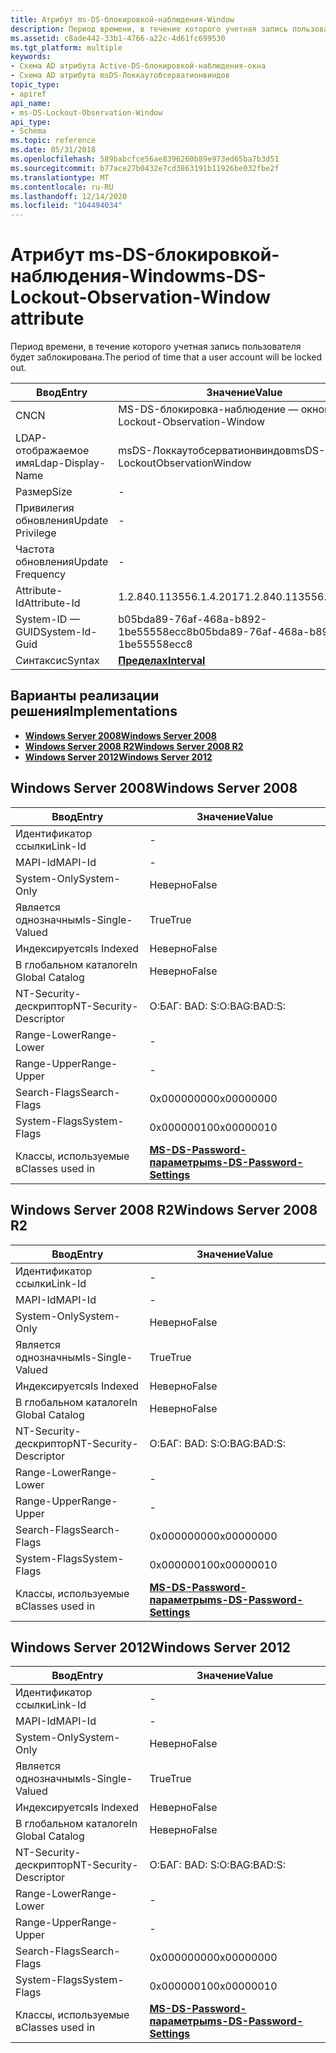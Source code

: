 ```yaml
---
title: Атрибут ms-DS-блокировкой-наблюдения-Window
description: Период времени, в течение которого учетная запись пользователя будет заблокирована.
ms.assetid: c8ade442-33b1-4766-a22c-4d61fc699530
ms.tgt_platform: multiple
keywords:
- Схема AD атрибута Active-DS-блокировкой-наблюдения-окна
- Схема AD атрибута msDS-Локкаутобсерватионвиндов
topic_type:
- apiref
api_name:
- ms-DS-Lockout-Observation-Window
api_type:
- Schema
ms.topic: reference
ms.date: 05/31/2018
ms.openlocfilehash: 589babcfce56ae8396260b89e973ed65ba7b3d51
ms.sourcegitcommit: b77ace27b0432e7cd3863191b11926be032fbe2f
ms.translationtype: MT
ms.contentlocale: ru-RU
ms.lasthandoff: 12/14/2020
ms.locfileid: "104494034"
---
```

# <a name="ms-ds-lockout-observation-window-attribute"></a><span data-ttu-id="3ab07-105">Атрибут ms-DS-блокировкой-наблюдения-Window</span><span class="sxs-lookup"><span data-stu-id="3ab07-105">ms-DS-Lockout-Observation-Window attribute</span></span>

<span data-ttu-id="3ab07-106">Период времени, в течение которого учетная запись пользователя будет заблокирована.</span><span class="sxs-lookup"><span data-stu-id="3ab07-106">The period of time that a user account will be locked out.</span></span>



| <span data-ttu-id="3ab07-107">Ввод</span><span class="sxs-lookup"><span data-stu-id="3ab07-107">Entry</span></span> | <span data-ttu-id="3ab07-108">Значение</span><span class="sxs-lookup"><span data-stu-id="3ab07-108">Value</span></span> |
|-------------------|--------------------------------------|
| <span data-ttu-id="3ab07-109">CN</span><span class="sxs-lookup"><span data-stu-id="3ab07-109">CN</span></span>                | <span data-ttu-id="3ab07-110">MS-DS-блокировка-наблюдение — окно</span><span class="sxs-lookup"><span data-stu-id="3ab07-110">ms-DS-Lockout-Observation-Window</span></span>     |
| <span data-ttu-id="3ab07-111">LDAP-отображаемое имя</span><span class="sxs-lookup"><span data-stu-id="3ab07-111">Ldap-Display-Name</span></span> | <span data-ttu-id="3ab07-112">msDS-Локкаутобсерватионвиндов</span><span class="sxs-lookup"><span data-stu-id="3ab07-112">msDS-LockoutObservationWindow</span></span>        |
| <span data-ttu-id="3ab07-113">Размер</span><span class="sxs-lookup"><span data-stu-id="3ab07-113">Size</span></span>              | \-                                   |
| <span data-ttu-id="3ab07-114">Привилегия обновления</span><span class="sxs-lookup"><span data-stu-id="3ab07-114">Update Privilege</span></span>  | \-                                   |
| <span data-ttu-id="3ab07-115">Частота обновления</span><span class="sxs-lookup"><span data-stu-id="3ab07-115">Update Frequency</span></span>  | \-                                   |
| <span data-ttu-id="3ab07-116">Attribute-Id</span><span class="sxs-lookup"><span data-stu-id="3ab07-116">Attribute-Id</span></span>      | <span data-ttu-id="3ab07-117">1.2.840.113556.1.4.2017</span><span class="sxs-lookup"><span data-stu-id="3ab07-117">1.2.840.113556.1.4.2017</span></span>              |
| <span data-ttu-id="3ab07-118">System-ID — GUID</span><span class="sxs-lookup"><span data-stu-id="3ab07-118">System-Id-Guid</span></span>    | <span data-ttu-id="3ab07-119">b05bda89-76af-468a-b892-1be55558ecc8</span><span class="sxs-lookup"><span data-stu-id="3ab07-119">b05bda89-76af-468a-b892-1be55558ecc8</span></span> |
| <span data-ttu-id="3ab07-120">Синтаксис</span><span class="sxs-lookup"><span data-stu-id="3ab07-120">Syntax</span></span>            | [<span data-ttu-id="3ab07-121">**Пределах**</span><span class="sxs-lookup"><span data-stu-id="3ab07-121">**Interval**</span></span>](s-interval.md)       |



## <a name="implementations"></a><span data-ttu-id="3ab07-122">Варианты реализации решения</span><span class="sxs-lookup"><span data-stu-id="3ab07-122">Implementations</span></span>

-   [<span data-ttu-id="3ab07-123">**Windows Server 2008**</span><span class="sxs-lookup"><span data-stu-id="3ab07-123">**Windows Server 2008**</span></span>](#windows-server-2008)
-   [<span data-ttu-id="3ab07-124">**Windows Server 2008 R2**</span><span class="sxs-lookup"><span data-stu-id="3ab07-124">**Windows Server 2008 R2**</span></span>](#windows-server-2008-r2)
-   [<span data-ttu-id="3ab07-125">**Windows Server 2012**</span><span class="sxs-lookup"><span data-stu-id="3ab07-125">**Windows Server 2012**</span></span>](#windows-server-2012)

## <a name="windows-server-2008"></a><span data-ttu-id="3ab07-126">Windows Server 2008</span><span class="sxs-lookup"><span data-stu-id="3ab07-126">Windows Server 2008</span></span>



| <span data-ttu-id="3ab07-127">Ввод</span><span class="sxs-lookup"><span data-stu-id="3ab07-127">Entry</span></span> | <span data-ttu-id="3ab07-128">Значение</span><span class="sxs-lookup"><span data-stu-id="3ab07-128">Value</span></span> |
|------------------------|-----------------------------------------------------------------------|
| <span data-ttu-id="3ab07-129">Идентификатор ссылки</span><span class="sxs-lookup"><span data-stu-id="3ab07-129">Link-Id</span></span>                | \-                                                                    |
| <span data-ttu-id="3ab07-130">MAPI-Id</span><span class="sxs-lookup"><span data-stu-id="3ab07-130">MAPI-Id</span></span>                | \-                                                                    |
| <span data-ttu-id="3ab07-131">System-Only</span><span class="sxs-lookup"><span data-stu-id="3ab07-131">System-Only</span></span>            | <span data-ttu-id="3ab07-132">Неверно</span><span class="sxs-lookup"><span data-stu-id="3ab07-132">False</span></span>                                                                 |
| <span data-ttu-id="3ab07-133">Является однозначным</span><span class="sxs-lookup"><span data-stu-id="3ab07-133">Is-Single-Valued</span></span>       | <span data-ttu-id="3ab07-134">True</span><span class="sxs-lookup"><span data-stu-id="3ab07-134">True</span></span>                                                                  |
| <span data-ttu-id="3ab07-135">Индексируется</span><span class="sxs-lookup"><span data-stu-id="3ab07-135">Is Indexed</span></span>             | <span data-ttu-id="3ab07-136">Неверно</span><span class="sxs-lookup"><span data-stu-id="3ab07-136">False</span></span>                                                                 |
| <span data-ttu-id="3ab07-137">В глобальном каталоге</span><span class="sxs-lookup"><span data-stu-id="3ab07-137">In Global Catalog</span></span>      | <span data-ttu-id="3ab07-138">Неверно</span><span class="sxs-lookup"><span data-stu-id="3ab07-138">False</span></span>                                                                 |
| <span data-ttu-id="3ab07-139">NT-Security-дескриптор</span><span class="sxs-lookup"><span data-stu-id="3ab07-139">NT-Security-Descriptor</span></span> | <span data-ttu-id="3ab07-140">О:БАГ: BAD: S:</span><span class="sxs-lookup"><span data-stu-id="3ab07-140">O:BAG:BAD:S:</span></span>                                                          |
| <span data-ttu-id="3ab07-141">Range-Lower</span><span class="sxs-lookup"><span data-stu-id="3ab07-141">Range-Lower</span></span>            | \-                                                                    |
| <span data-ttu-id="3ab07-142">Range-Upper</span><span class="sxs-lookup"><span data-stu-id="3ab07-142">Range-Upper</span></span>            | \-                                                                    |
| <span data-ttu-id="3ab07-143">Search-Flags</span><span class="sxs-lookup"><span data-stu-id="3ab07-143">Search-Flags</span></span>           | <span data-ttu-id="3ab07-144">0x00000000</span><span class="sxs-lookup"><span data-stu-id="3ab07-144">0x00000000</span></span>                                                            |
| <span data-ttu-id="3ab07-145">System-Flags</span><span class="sxs-lookup"><span data-stu-id="3ab07-145">System-Flags</span></span>           | <span data-ttu-id="3ab07-146">0x00000010</span><span class="sxs-lookup"><span data-stu-id="3ab07-146">0x00000010</span></span>                                                            |
| <span data-ttu-id="3ab07-147">Классы, используемые в</span><span class="sxs-lookup"><span data-stu-id="3ab07-147">Classes used in</span></span>        | [<span data-ttu-id="3ab07-148">**MS-DS-Password-параметры**</span><span class="sxs-lookup"><span data-stu-id="3ab07-148">**ms-DS-Password-Settings**</span></span>](c-msds-passwordsettings.md)<br/> |



## <a name="windows-server-2008-r2"></a><span data-ttu-id="3ab07-149">Windows Server 2008 R2</span><span class="sxs-lookup"><span data-stu-id="3ab07-149">Windows Server 2008 R2</span></span>



| <span data-ttu-id="3ab07-150">Ввод</span><span class="sxs-lookup"><span data-stu-id="3ab07-150">Entry</span></span> | <span data-ttu-id="3ab07-151">Значение</span><span class="sxs-lookup"><span data-stu-id="3ab07-151">Value</span></span> |
|------------------------|-----------------------------------------------------------------------|
| <span data-ttu-id="3ab07-152">Идентификатор ссылки</span><span class="sxs-lookup"><span data-stu-id="3ab07-152">Link-Id</span></span>                | \-                                                                    |
| <span data-ttu-id="3ab07-153">MAPI-Id</span><span class="sxs-lookup"><span data-stu-id="3ab07-153">MAPI-Id</span></span>                | \-                                                                    |
| <span data-ttu-id="3ab07-154">System-Only</span><span class="sxs-lookup"><span data-stu-id="3ab07-154">System-Only</span></span>            | <span data-ttu-id="3ab07-155">Неверно</span><span class="sxs-lookup"><span data-stu-id="3ab07-155">False</span></span>                                                                 |
| <span data-ttu-id="3ab07-156">Является однозначным</span><span class="sxs-lookup"><span data-stu-id="3ab07-156">Is-Single-Valued</span></span>       | <span data-ttu-id="3ab07-157">True</span><span class="sxs-lookup"><span data-stu-id="3ab07-157">True</span></span>                                                                  |
| <span data-ttu-id="3ab07-158">Индексируется</span><span class="sxs-lookup"><span data-stu-id="3ab07-158">Is Indexed</span></span>             | <span data-ttu-id="3ab07-159">Неверно</span><span class="sxs-lookup"><span data-stu-id="3ab07-159">False</span></span>                                                                 |
| <span data-ttu-id="3ab07-160">В глобальном каталоге</span><span class="sxs-lookup"><span data-stu-id="3ab07-160">In Global Catalog</span></span>      | <span data-ttu-id="3ab07-161">Неверно</span><span class="sxs-lookup"><span data-stu-id="3ab07-161">False</span></span>                                                                 |
| <span data-ttu-id="3ab07-162">NT-Security-дескриптор</span><span class="sxs-lookup"><span data-stu-id="3ab07-162">NT-Security-Descriptor</span></span> | <span data-ttu-id="3ab07-163">О:БАГ: BAD: S:</span><span class="sxs-lookup"><span data-stu-id="3ab07-163">O:BAG:BAD:S:</span></span>                                                          |
| <span data-ttu-id="3ab07-164">Range-Lower</span><span class="sxs-lookup"><span data-stu-id="3ab07-164">Range-Lower</span></span>            | \-                                                                    |
| <span data-ttu-id="3ab07-165">Range-Upper</span><span class="sxs-lookup"><span data-stu-id="3ab07-165">Range-Upper</span></span>            | \-                                                                    |
| <span data-ttu-id="3ab07-166">Search-Flags</span><span class="sxs-lookup"><span data-stu-id="3ab07-166">Search-Flags</span></span>           | <span data-ttu-id="3ab07-167">0x00000000</span><span class="sxs-lookup"><span data-stu-id="3ab07-167">0x00000000</span></span>                                                            |
| <span data-ttu-id="3ab07-168">System-Flags</span><span class="sxs-lookup"><span data-stu-id="3ab07-168">System-Flags</span></span>           | <span data-ttu-id="3ab07-169">0x00000010</span><span class="sxs-lookup"><span data-stu-id="3ab07-169">0x00000010</span></span>                                                            |
| <span data-ttu-id="3ab07-170">Классы, используемые в</span><span class="sxs-lookup"><span data-stu-id="3ab07-170">Classes used in</span></span>        | [<span data-ttu-id="3ab07-171">**MS-DS-Password-параметры**</span><span class="sxs-lookup"><span data-stu-id="3ab07-171">**ms-DS-Password-Settings**</span></span>](c-msds-passwordsettings.md)<br/> |



## <a name="windows-server-2012"></a><span data-ttu-id="3ab07-172">Windows Server 2012</span><span class="sxs-lookup"><span data-stu-id="3ab07-172">Windows Server 2012</span></span>



| <span data-ttu-id="3ab07-173">Ввод</span><span class="sxs-lookup"><span data-stu-id="3ab07-173">Entry</span></span> | <span data-ttu-id="3ab07-174">Значение</span><span class="sxs-lookup"><span data-stu-id="3ab07-174">Value</span></span> |
|------------------------|-----------------------------------------------------------------------|
| <span data-ttu-id="3ab07-175">Идентификатор ссылки</span><span class="sxs-lookup"><span data-stu-id="3ab07-175">Link-Id</span></span>                | \-                                                                    |
| <span data-ttu-id="3ab07-176">MAPI-Id</span><span class="sxs-lookup"><span data-stu-id="3ab07-176">MAPI-Id</span></span>                | \-                                                                    |
| <span data-ttu-id="3ab07-177">System-Only</span><span class="sxs-lookup"><span data-stu-id="3ab07-177">System-Only</span></span>            | <span data-ttu-id="3ab07-178">Неверно</span><span class="sxs-lookup"><span data-stu-id="3ab07-178">False</span></span>                                                                 |
| <span data-ttu-id="3ab07-179">Является однозначным</span><span class="sxs-lookup"><span data-stu-id="3ab07-179">Is-Single-Valued</span></span>       | <span data-ttu-id="3ab07-180">True</span><span class="sxs-lookup"><span data-stu-id="3ab07-180">True</span></span>                                                                  |
| <span data-ttu-id="3ab07-181">Индексируется</span><span class="sxs-lookup"><span data-stu-id="3ab07-181">Is Indexed</span></span>             | <span data-ttu-id="3ab07-182">Неверно</span><span class="sxs-lookup"><span data-stu-id="3ab07-182">False</span></span>                                                                 |
| <span data-ttu-id="3ab07-183">В глобальном каталоге</span><span class="sxs-lookup"><span data-stu-id="3ab07-183">In Global Catalog</span></span>      | <span data-ttu-id="3ab07-184">Неверно</span><span class="sxs-lookup"><span data-stu-id="3ab07-184">False</span></span>                                                                 |
| <span data-ttu-id="3ab07-185">NT-Security-дескриптор</span><span class="sxs-lookup"><span data-stu-id="3ab07-185">NT-Security-Descriptor</span></span> | <span data-ttu-id="3ab07-186">О:БАГ: BAD: S:</span><span class="sxs-lookup"><span data-stu-id="3ab07-186">O:BAG:BAD:S:</span></span>                                                          |
| <span data-ttu-id="3ab07-187">Range-Lower</span><span class="sxs-lookup"><span data-stu-id="3ab07-187">Range-Lower</span></span>            | \-                                                                    |
| <span data-ttu-id="3ab07-188">Range-Upper</span><span class="sxs-lookup"><span data-stu-id="3ab07-188">Range-Upper</span></span>            | \-                                                                    |
| <span data-ttu-id="3ab07-189">Search-Flags</span><span class="sxs-lookup"><span data-stu-id="3ab07-189">Search-Flags</span></span>           | <span data-ttu-id="3ab07-190">0x00000000</span><span class="sxs-lookup"><span data-stu-id="3ab07-190">0x00000000</span></span>                                                            |
| <span data-ttu-id="3ab07-191">System-Flags</span><span class="sxs-lookup"><span data-stu-id="3ab07-191">System-Flags</span></span>           | <span data-ttu-id="3ab07-192">0x00000010</span><span class="sxs-lookup"><span data-stu-id="3ab07-192">0x00000010</span></span>                                                            |
| <span data-ttu-id="3ab07-193">Классы, используемые в</span><span class="sxs-lookup"><span data-stu-id="3ab07-193">Classes used in</span></span>        | [<span data-ttu-id="3ab07-194">**MS-DS-Password-параметры**</span><span class="sxs-lookup"><span data-stu-id="3ab07-194">**ms-DS-Password-Settings**</span></span>](c-msds-passwordsettings.md)<br/> |



 

 





